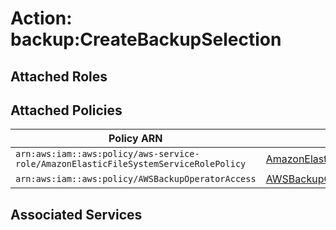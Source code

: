 # Action: backup:CreateBackupSelection

## Attached Roles

## Attached Policies

| Policy ARN | Policy Name |
|------------|-------------|
| `arn:aws:iam::aws:policy/aws-service-role/AmazonElasticFileSystemServiceRolePolicy` | [AmazonElasticFileSystemServiceRolePolicy](../policies.md#amazonelasticfilesystemservicerolepolicy) |
| `arn:aws:iam::aws:policy/AWSBackupOperatorAccess` | [AWSBackupOperatorAccess](../policies.md#awsbackupoperatoraccess) |

## Associated Services

